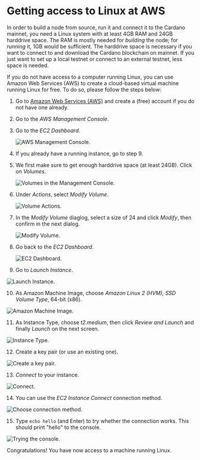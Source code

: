 # Getting access to Linux at AWS

In order to build a node from source, run it and connect it to the Cardano mainnet, you need a Linux system with at least 4GB RAM and 24GB harddrive space.
The RAM is mostly needed for _building_ the node; for _running_ it, 1GB would be sufficient. The harddrive space is necessary if you want to connect to and download
the Cardano blockchain on mainnet. If you just want to set up a local testnet or connect to an external testnet, less space is needed.

If you do not have access to a computer running Linux, you can use Amazon Web Services (AWS) to create a cloud-based virtual machine running Linux for free.
To do so, please follow the steps below:

1. Go to [Amazon Web Services (AWS)](https://aws.amazon.com/) and create a (free) account if you do not have one already.

2. Go to the _AWS Management Console_.

3. Go to the _EC2 Dashboard_.

   ![AWS Management Console.](images/management_console.png)

4. If you already have a running instance, go to step 9.

5. We first make sure to get enough harddrive space (at least 24GB). Click on _Volumes_.

   ![Volumes in the Management Console.](images/volumes.png)

6. Under _Actions_, select _Modify Volume_.

   ![Volume Actions.](images/volume_actions.png)

7. In the _Modify Volume_ diaglog, select a size of 24 and click _Modify_, then confirm in the next dialog.

   ![Modify Volume.](images/modify_volume.png)

8. Go back to the _EC2 Dashboard_.

   ![EC2 Dashboard.](images/dashboard.png) 

9. Go to _Launch Instance_.

  ![Launch Instance.](images/launch_instance.png)

10. As Amazon Machine Image, choose _Amazon Linux 2 (HVM), SSD Volume Type_, 64-bit (x86).

  ![Amazon Machine Image.](images/AMI.png)

11. As Instance Type, choose _t2.medium_, then click _Review and Launch_ and finally _Launch_ on the next screen.

  ![Instance Type.](images/Instance_Type.png)

12. Create a key pair (or use an existing one).

  ![Create a key pair.](images/key_pair.png)

13. _Connect_ to your instance.

  ![Connect.](images/connect.png)

14. You can use the _EC2 Instance Connect_ connection method.

  ![Choose connection method.](images/connect2.png)

15. Type ``echo hello`` (and Enter) to try whether the connection works. This should print "hello" to the console.

  ![Trying the console.](images/connect3.png)

Congratulations! You have now access to a machine running Linux.
